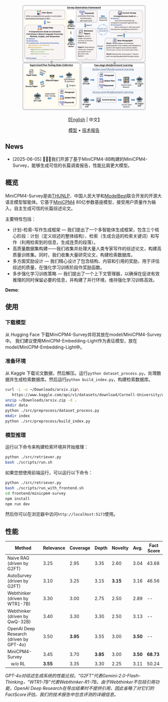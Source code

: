 <div align="center">
  <img src="./assets/main.png" alt="MiniCPM4-Survey MAIN" width="400em"></img>
</div>
<p align="center">
    【<a href="README-en.md">English</a> | 中文】
</p>

<p align="center">
  <a href="https://huggingface.co/openbmb/MiniCPM4-Survey">模型</a> •
  <a href="https://arxiv.org/abs/????">技术报告</a>
</p>

## News

* [2025-06-05] 🚀🚀🚀我们开源了基于MiniCPM4-8B构建的MiniCPM4-Survey，能够生成可信的长篇调查报告，性能比肩更大模型。

## 概览

MiniCPM4-Survey是由[THUNLP](https://nlp.csai.tsinghua.edu.cn)、中国人民大学和[ModelBest](https://modelbest.cn)联合开发的开源大语言模型智能体。它基于[MiniCPM4](https://github.com/OpenBMB/MiniCPM4) 80亿参数基座模型，接受用户质量作为输入，自主生成可信的长篇综述论文。

主要特性包括：
- 计划-检索-写作生成框架 — 我们提出了一个多智能体生成框架，包含三个核心阶段：计划（定义综述的整体结构）、检索（生成合适的检索关键词）和写作（利用检索到的信息，生成连贯的段落）。
- 高质量数据集构建——我们收集并处理大量人类专家写作的综述论文，构建高质量训练集。同时，我们收集大量研究论文，构建检索数据库。
- 多方面奖励设计 — 我们精心设计了包含结构、内容和引用的奖励，用于评估综述的质量，在强化学习训练阶段作奖励函数。
- 多步强化学习训练策略 — 我们提出了一个上下文管理器，以确保在促进有效推理的同时保留必要的信息，并构建了并行环境，维持强化学习训练高效。

**Demo**:



## 使用

### 下载模型
从 Hugging Face 下载MiniCPM4-Survey并将其放在model/MiniCPM4-Survey中。
我们建议使用MiniCPM-Embedding-Light作为表征模型，放在model/MiniCPM-Embedding-Light中。


### 准备环境
从 Kaggle 下载论文数据，然后解压。运行`python dataset_process.py`，处理数据并生成检索数据库。然后运行`python build_index.py`，构建检索数据库。
``` bash
curl -L -o ~/Downloads/arxiv.zip\
   https://www.kaggle.com/api/v1/datasets/download/Cornell-University/arxiv
unzip ~/Downloads/arxiv.zip -d .
mkdir data
python ./src/preprocess/dataset_process.py
mkdir index
python ./src/preprocess/build_index.py
```

### 模型推理
运行以下命令来构建检索环境并开始推理：
``` bash
python ./src/retriever.py
bash ./scripts/run.sh
```
如果您想使用前端运行，可以运行以下命令：
``` bash
python ./src/retriever.py
bash ./scripts/run_with_frontend.sh
cd frontend/minicpm4-survey
npm install
npm run dev
```
然后你可以在浏览器中访问`http://localhost:5173`使用。

## 性能

| Method                                      | Relevance | Coverage | Depth | Novelty | Avg.  | Fact Score |
|---------------------------------------------|-----------|----------|-------|---------|-------|------------|
| Naive RAG (driven by G2FT)                  | 3.25      | 2.95     | 3.35  | 2.60    | 3.04  | 43.68      |
| AutoSurvey (driven by G2FT)                 | 3.10      | 3.25     | 3.15  | **3.15**| 3.16  | 46.56      |
| Webthinker (driven by WTR1-7B)              | 3.30      | 3.00     | 2.75  | 2.50    | 2.89  | --         |
| Webthinker (driven by QwQ-32B)              | 3.40      | 3.30     | 3.30  | 2.50    | 3.13  | --         |
| OpenAI Deep Research (driven by GPT-4o)     | 3.50      |**3.95**  | 3.55  | 3.00    | **3.50**  | --         |
| MiniCPM4-Survey                            | 3.45      | 3.70     | **3.85** | 3.00    | **3.50**  | **68.73**  |
| &nbsp;&nbsp;&nbsp;*w/o* RL                  | **3.55**  | 3.35     | 3.30  | 2.25    | 3.11  | 50.24      |

*GPT-4o对综述生成系统的性能比较。“G2FT”代表Gemini-2.0-Flash-Thinking，“WTR1-7B”代表Webthinker-R1-7B。由于Webthinker不包括引用功能，OpenAI Deep Research在导出结果时不提供引用，因此省略了对它们的FactScore评估。我们的技术报告中包含评测的详细信息。*
